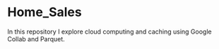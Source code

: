 # Home_Sales
In this repository I explore cloud computing and caching using Google Collab and Parquet.
